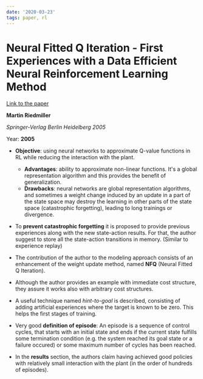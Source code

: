 ```yaml
---
date: '2020-03-23'
tags: paper, rl
---
```

# Neural Fitted Q Iteration - First Experiences with a Data Efficient Neural Reinforcement Learning Method

[Link to the paper](http://ml.informatik.uni-freiburg.de/former/_media/publications/rieecml05.pdf)

**Martin Riedmiller**

*Springer-Verlag Berlin Heidelberg 2005*

Year: **2005**

- **Objective**: using neural networks to approximate Q-value functions in RL while reducing the interaction with the plant.
  - **Advantages**: ability to approximate non-linear functions. It's a global representation algorithm and this provides the benefit of generalization.
  - **Drawbacks**: neural networks are global representation algorithms, and sometimes a weight change induced by an update in a part of the state space may destroy the learning in other parts of the state space (catastrophic forgetting), leading to long trainings or divergence.

- To **prevent catastrophic forgetting** it is proposed to provide previous experiences along with the new state-action results. For that, the author suggest to store all the state-action transitions in memory. (Similar to experience replay)

- The contribution of the author to the modeling approach consists of an enhancement of the weight update method, named **NFQ** (Neural Fitted Q Iteration).

- Although the author provides an example with immediate cost structure, they assure it works also with arbitrary cost structures.

- A useful technique named *hint-to-goal* is described, consisting of adding artificial experiences where the target is known to be zero. This helps the first stages of training.

- Very good **definition of episode**: An episode is a sequence of control cycles, that starts with an initial state and ends if the current state fulfills some termination condition (e.g. the system reached its goal state or a failure occured) or some maximum number of cycles has been reached.

- In the **results** section, the authors claim having achieved good policies with relatively small interaction with the plant (in the order of hundreds of episodes).
